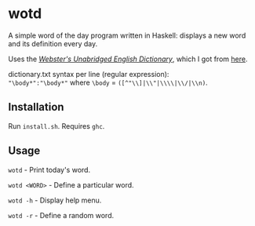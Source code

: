 # wotd
A simple word of the day program written in Haskell: displays a new word and its 
definition every day.

Uses the
[_Webster's Unabridged English Dictionary_](https://www.gutenberg.org/ebooks/29765), 
which I got from
[here](https://github.com/matthewreagan/WebstersEnglishDictionary).

dictionary.txt syntax per line (regular expression):\
`"\body*":"\body*"` where `\body` = `([^"\\]|\\"|\\\\|\\/|\\n)`.

## Installation
Run `install.sh`. Requires `ghc`.

## Usage
`wotd` - Print today's word.

`wotd <WORD>` - Define a particular word.

`wotd -h` - Display help menu.

`wotd -r` - Define a random word.


